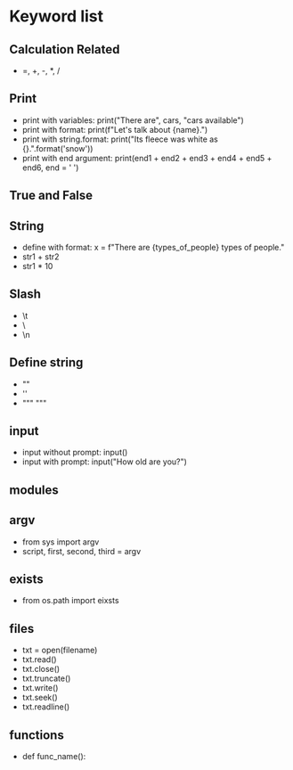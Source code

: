 # Keyword list
## Calculation Related
- =, +, -, *, /

## Print
- print with variables: print("There are", cars, "cars available")
- print with format: print(f"Let's talk about {name}.")
- print with string.format: print("Its fleece was white as {}.".format('snow'))
- print with end argument: print(end1 + end2 + end3 + end4 + end5 + end6, end = ' ')

## True and False

## String
- define with format: x = f"There are {types_of_people} types of people."
- str1 + str2
- str1 * 10

## Slash
- \t
- \\
- \n

## Define string
- ""
- ''
- """ """

## input
- input without prompt: input()
- input with prompt: input("How old are you?")

## modules
## argv
- from sys import argv
- script, first, second, third = argv
## exists
- from os.path import eixsts

## files
- txt = open(filename)
- txt.read()
- txt.close()
- txt.truncate()
- txt.write()
- txt.seek()
- txt.readline()

## functions
- def func_name():
